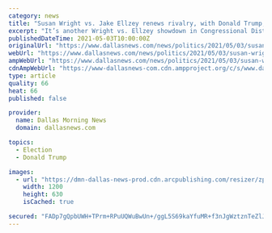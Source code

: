 ```yaml
---
category: news
title: "Susan Wright vs. Jake Ellzey renews rivalry, with Donald Trump, Rick Perry as key players"
excerpt: "It’s another Wright vs. Ellzey showdown in Congressional District 6, this time with a twist. Republican activist Susan Wright is in a runoff with state Rep."
publishedDateTime: 2021-05-03T10:00:00Z
originalUrl: "https://www.dallasnews.com/news/politics/2021/05/03/susan-wright-vs-jake-ellzey-renews-rivalry-with-donald-trump-rick-perry-as-key-players/"
webUrl: "https://www.dallasnews.com/news/politics/2021/05/03/susan-wright-vs-jake-ellzey-renews-rivalry-with-donald-trump-rick-perry-as-key-players/"
ampWebUrl: "https://www.dallasnews.com/news/politics/2021/05/03/susan-wright-vs-jake-ellzey-renews-rivalry-with-donald-trump-rick-perry-as-key-players/?outputType=amp"
cdnAmpWebUrl: "https://www-dallasnews-com.cdn.ampproject.org/c/s/www.dallasnews.com/news/politics/2021/05/03/susan-wright-vs-jake-ellzey-renews-rivalry-with-donald-trump-rick-perry-as-key-players/?outputType=amp"
type: article
quality: 66
heat: 66
published: false

provider:
  name: Dallas Morning News
  domain: dallasnews.com

topics:
  - Election
  - Donald Trump

images:
  - url: "https://dmn-dallas-news-prod.cdn.arcpublishing.com/resizer/zp8RnDoX54ji-1jEmPaqcmBJbng=/1200x630/smart/filters:no_upscale()/cloudfront-us-east-1.images.arcpublishing.com/dmn/HQIGQ74FORGH5ASQDJPO5ZM3WY.jpg"
    width: 1200
    height: 630
    isCached: true

secured: "FADp7gQpbUWH+TPrm+RPuUQWuBwUn+/ggL5S69kaYfuMR+f3nJgWztznTeZlJuLQD00n1k/Z8t4wW6nS7XuvCqgoqw8/syq738zdoZds5QXb8MjP+T4GkenEDOhbGXtBsDiiobEFRn/ZwC91M8/sekgQqH3HVoWKRIc8vlBrvQhF/UfHpuaE3zO1SGnLUVEdPcblcUztGbokUNTOxZLzvXxWpib3IzpgYqx3lY9he4MDYV42ag1GclPD7rMIsAjZyy7f95GS+MF4R+b0ECh8tnEx2aBHjcXR2ygjvwJhXE/FwZYD44NxrGWArR3b486lpHHrX4rOeVO36DACRJt5Dhu3/ezmxHY+kIVd9KAHE1Q=;dFe/gvJoTD9nAc74b4hz1A=="
---
```


